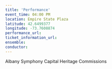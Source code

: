 ```yaml
---
title: 'Performance'
event_time: 04:00 PM
location: Empire State Plaza
latitude: 42.6499377
longitude: -73.7608874
performance_url: 
ticket_information_url: 
ensemble: 
conductor: 
---
```

Albany Symphony Capital Heritage Commissions